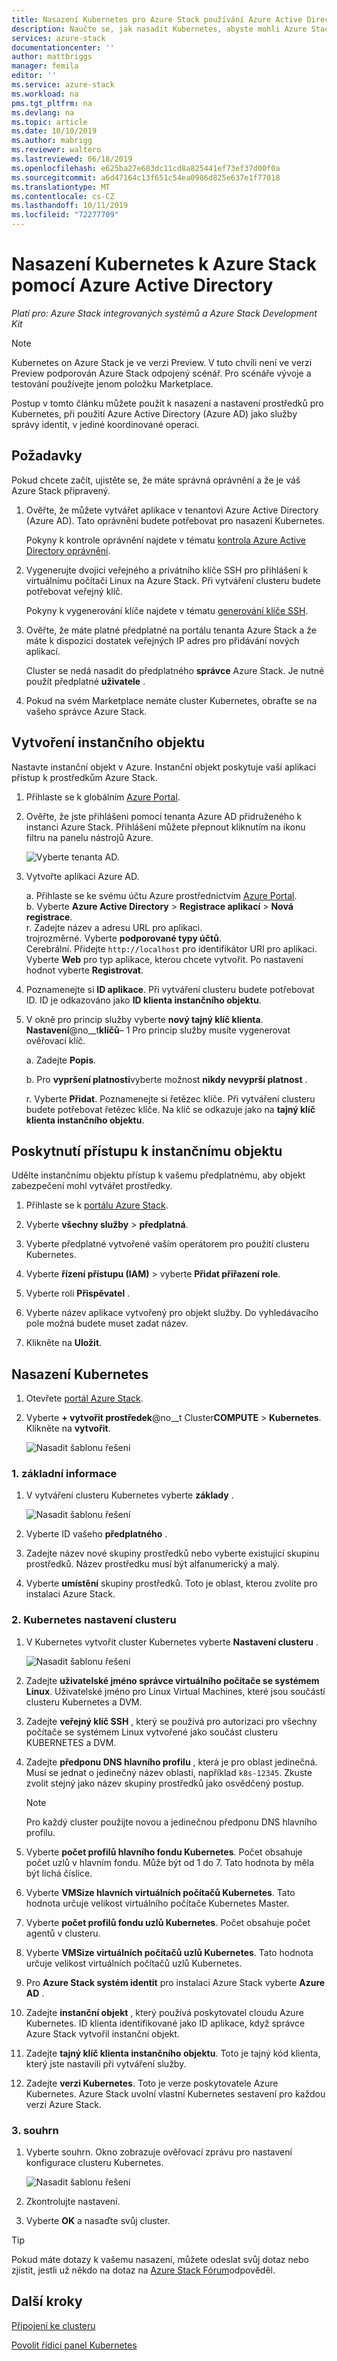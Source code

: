 ```yaml
---
title: Nasazení Kubernetes pro Azure Stack používání Azure Active Directory (Azure AD) | Microsoft Docs
description: Naučte se, jak nasadit Kubernetes, abyste mohli Azure Stack pomocí Azure Active Directory (Azure AD).
services: azure-stack
documentationcenter: ''
author: mattbriggs
manager: femila
editor: ''
ms.service: azure-stack
ms.workload: na
pms.tgt_pltfrm: na
ms.devlang: na
ms.topic: article
ms.date: 10/10/2019
ms.author: mabrigg
ms.reviewer: waltero
ms.lastreviewed: 06/18/2019
ms.openlocfilehash: e625ba27e683dc11cd8a825441ef73ef37d00f0a
ms.sourcegitcommit: a6d47164c13f651c54ea0986d825e637e1f77018
ms.translationtype: MT
ms.contentlocale: cs-CZ
ms.lasthandoff: 10/11/2019
ms.locfileid: "72277709"
---
```

# <a name="deploy-kubernetes-to-azure-stack-using-azure-active-directory"></a>Nasazení Kubernetes k Azure Stack pomocí Azure Active Directory

*Platí pro: Azure Stack integrovaných systémů a Azure Stack Development Kit*

> [!Note]  
> Kubernetes on Azure Stack je ve verzi Preview. V tuto chvíli není ve verzi Preview podporován Azure Stack odpojený scénář. Pro scénáře vývoje a testování používejte jenom položku Marketplace.

Postup v tomto článku můžete použít k nasazení a nastavení prostředků pro Kubernetes, při použití Azure Active Directory (Azure AD) jako služby správy identit, v jediné koordinované operaci.

## <a name="prerequisites"></a>Požadavky

Pokud chcete začít, ujistěte se, že máte správná oprávnění a že je váš Azure Stack připravený.

1. Ověřte, že můžete vytvářet aplikace v tenantovi Azure Active Directory (Azure AD). Tato oprávnění budete potřebovat pro nasazení Kubernetes.

    Pokyny k kontrole oprávnění najdete v tématu [kontrola Azure Active Directory oprávnění](https://docs.microsoft.com/azure/azure-resource-manager/resource-group-create-service-principal-portal).

1. Vygenerujte dvojici veřejného a privátního klíče SSH pro přihlášení k virtuálnímu počítači Linux na Azure Stack. Při vytváření clusteru budete potřebovat veřejný klíč.

    Pokyny k vygenerování klíče najdete v tématu [generování klíče SSH](azure-stack-dev-start-howto-ssh-public-key.md).

1. Ověřte, že máte platné předplatné na portálu tenanta Azure Stack a že máte k dispozici dostatek veřejných IP adres pro přidávání nových aplikací.

    Cluster se nedá nasadit do předplatného **správce** Azure Stack. Je nutné použít předplatné **uživatele** . 

1. Pokud na svém Marketplace nemáte cluster Kubernetes, obraťte se na vašeho správce Azure Stack.

## <a name="create-a-service-principal"></a>Vytvoření instančního objektu

Nastavte instanční objekt v Azure. Instanční objekt poskytuje vaší aplikaci přístup k prostředkům Azure Stack.

1. Přihlaste se k globálním [Azure Portal](https://portal.azure.com).

1. Ověřte, že jste přihlášeni pomocí tenanta Azure AD přidruženého k instanci Azure Stack. Přihlášení můžete přepnout kliknutím na ikonu filtru na panelu nástrojů Azure.

    ![Vyberte tenanta AD.](media/azure-stack-solution-template-kubernetes-deploy/tenantselector.png)

1. Vytvořte aplikaci Azure AD.

    a. Přihlaste se ke svému účtu Azure prostřednictvím [Azure Portal](https://portal.azure.com).  
    b. Vyberte **Azure Active Directory** > **Registrace aplikací** > **Nová registrace**.  
    r. Zadejte název a adresu URL pro aplikaci.  
    trojrozměrné. Vyberte **podporované typy účtů**.  
    Cerebrální.  Přidejte `http://localhost` pro identifikátor URI pro aplikaci. Vyberte **Web** pro typ aplikace, kterou chcete vytvořit. Po nastavení hodnot vyberte **Registrovat**.

1. Poznamenejte si **ID aplikace**. Při vytváření clusteru budete potřebovat ID. ID je odkazováno jako **ID klienta instančního objektu**.

1. V okně pro princip služby vyberte **nový tajný klíč klienta**. **Nastavení**@no__t**klíčů**– 1 Pro princip služby musíte vygenerovat ověřovací klíč.

    a. Zadejte **Popis**.

    b. Pro **vypršení platnosti**vyberte možnost **nikdy nevyprší platnost** .

    r. Vyberte **Přidat**. Poznamenejte si řetězec klíče. Při vytváření clusteru budete potřebovat řetězec klíče. Na klíč se odkazuje jako na **tajný klíč klienta instančního objektu**.

## <a name="give-the-service-principal-access"></a>Poskytnutí přístupu k instančnímu objektu

Udělte instančnímu objektu přístup k vašemu předplatnému, aby objekt zabezpečení mohl vytvářet prostředky.

1.  Přihlaste se k [portálu Azure Stack](https://portal.local.azurestack.external/).

1. Vyberte **všechny služby** > **předplatná**.

1. Vyberte předplatné vytvořené vaším operátorem pro použití clusteru Kubernetes.

1. Vyberte **řízení přístupu (IAM)** > vyberte **Přidat přiřazení role**.

1. Vyberte roli **Přispěvatel** .

1. Vyberte název aplikace vytvořený pro objekt služby. Do vyhledávacího pole možná budete muset zadat název.

1. Klikněte na **Uložit**.

## <a name="deploy-kubernetes"></a>Nasazení Kubernetes

1. Otevřete [portál Azure Stack](https://portal.local.azurestack.external).

1. Vyberte **+ vytvořit prostředek**@no__t Cluster**COMPUTE** > **Kubernetes**. Klikněte na **vytvořit**.

    ![Nasadit šablonu řešení](media/azure-stack-solution-template-kubernetes-deploy/01_kub_market_item.png)

### <a name="1-basics"></a>1. základní informace

1. V vytváření clusteru Kubernetes vyberte **základy** .

    ![Nasadit šablonu řešení](media/azure-stack-solution-template-kubernetes-deploy/02_kub_config_basic.png)

1. Vyberte ID vašeho **předplatného** .

1. Zadejte název nové skupiny prostředků nebo vyberte existující skupinu prostředků. Název prostředku musí být alfanumerický a malý.

1. Vyberte **umístění** skupiny prostředků. Toto je oblast, kterou zvolíte pro instalaci Azure Stack.

### <a name="2-kubernetes-cluster-settings"></a>2. Kubernetes nastavení clusteru

1. V Kubernetes vytvořit cluster Kubernetes vyberte **Nastavení clusteru** .

    ![Nasadit šablonu řešení](media/azure-stack-solution-template-kubernetes-deploy/03_kub_config_settings-aad.png)

1. Zadejte **uživatelské jméno správce virtuálního počítače se systémem Linux**. Uživatelské jméno pro Linux Virtual Machines, které jsou součástí clusteru Kubernetes a DVM.

1. Zadejte **veřejný klíč SSH** , který se používá pro autorizaci pro všechny počítače se systémem Linux vytvořené jako součást clusteru KUBERNETES a DVM.

1. Zadejte **předponu DNS hlavního profilu** , která je pro oblast jedinečná. Musí se jednat o jedinečný název oblasti, například `k8s-12345`. Zkuste zvolit stejný jako název skupiny prostředků jako osvědčený postup.

    > [!Note]  
    > Pro každý cluster použijte novou a jedinečnou předponu DNS hlavního profilu.

1. Vyberte **počet profilů hlavního fondu Kubernetes**. Počet obsahuje počet uzlů v hlavním fondu. Může být od 1 do 7. Tato hodnota by měla být lichá číslice.

1. Vyberte **VMSize hlavních virtuálních počítačů Kubernetes**. Tato hodnota určuje velikost virtuálního počítače Kubernetes Master. 

1. Vyberte **počet profilů fondu uzlů Kubernetes**. Počet obsahuje počet agentů v clusteru. 

1. Vyberte **VMSize virtuálních počítačů uzlů Kubernetes**. Tato hodnota určuje velikost virtuálních počítačů uzlů Kubernetes. 

1. Pro **Azure Stack systém identit** pro instalaci Azure Stack vyberte **Azure AD** .

1. Zadejte **instanční objekt** , který používá poskytovatel cloudu Azure Kubernetes. ID klienta identifikované jako ID aplikace, když správce Azure Stack vytvořil instanční objekt.

1. Zadejte **tajný klíč klienta instančního objektu**. Toto je tajný kód klienta, který jste nastavili při vytváření služby.

1. Zadejte **verzi Kubernetes**. Toto je verze poskytovatele Azure Kubernetes. Azure Stack uvolní vlastní Kubernetes sestavení pro každou verzi Azure Stack.

### <a name="3-summary"></a>3. souhrn

1. Vyberte souhrn. Okno zobrazuje ověřovací zprávu pro nastavení konfigurace clusteru Kubernetes.

    ![Nasadit šablonu řešení](media/azure-stack-solution-template-kubernetes-deploy/04_preview.png)

2. Zkontrolujte nastavení.

3. Vyberte **OK** a nasaďte svůj cluster.

> [!TIP]  
>  Pokud máte dotazy k vašemu nasazení, můžete odeslat svůj dotaz nebo zjistit, jestli už někdo na dotaz na [Azure Stack Fórum](https://social.msdn.microsoft.com/Forums/azure/home?forum=azurestack)odpověděl.


## <a name="next-steps"></a>Další kroky

[Připojení ke clusteru](azure-stack-solution-template-kubernetes-deploy.md#connect-to-your-cluster)

[Povolit řídicí panel Kubernetes](azure-stack-solution-template-kubernetes-dashboard.md)
